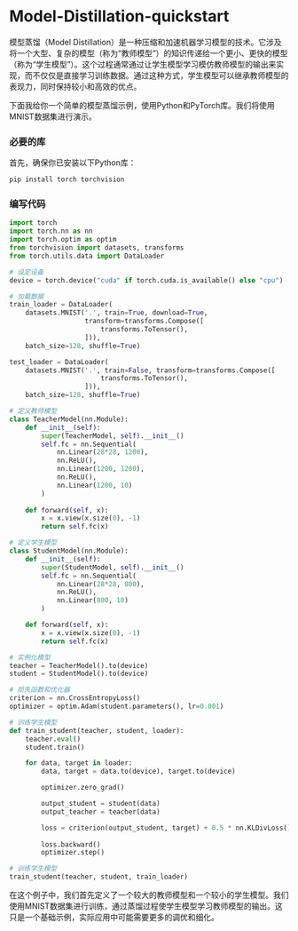 # Model-Distillation-quickstart

模型蒸馏（Model Distillation）是一种压缩和加速机器学习模型的技术。它涉及将一个大型、复杂的模型（称为“教师模型”）的知识传递给一个更小、更快的模型（称为“学生模型”）。这个过程通常通过让学生模型学习模仿教师模型的输出来实现，而不仅仅是直接学习训练数据。通过这种方式，学生模型可以继承教师模型的表现力，同时保持较小和高效的优点。

下面我给你一个简单的模型蒸馏示例，使用Python和PyTorch库。我们将使用MNIST数据集进行演示。

### 必要的库
首先，确保你已安装以下Python库：
```bash
pip install torch torchvision
```

### 编写代码
```python
import torch
import torch.nn as nn
import torch.optim as optim
from torchvision import datasets, transforms
from torch.utils.data import DataLoader

# 设定设备
device = torch.device("cuda" if torch.cuda.is_available() else "cpu")

# 加载数据
train_loader = DataLoader(
    datasets.MNIST('.', train=True, download=True,
                   transform=transforms.Compose([
                       transforms.ToTensor(),
                   ])),
    batch_size=128, shuffle=True)

test_loader = DataLoader(
    datasets.MNIST('.', train=False, transform=transforms.Compose([
                       transforms.ToTensor(),
                   ])),
    batch_size=128, shuffle=True)

# 定义教师模型
class TeacherModel(nn.Module):
    def __init__(self):
        super(TeacherModel, self).__init__()
        self.fc = nn.Sequential(
            nn.Linear(28*28, 1200),
            nn.ReLU(),
            nn.Linear(1200, 1200),
            nn.ReLU(),
            nn.Linear(1200, 10)
        )
    
    def forward(self, x):
        x = x.view(x.size(0), -1)
        return self.fc(x)

# 定义学生模型
class StudentModel(nn.Module):
    def __init__(self):
        super(StudentModel, self).__init__()
        self.fc = nn.Sequential(
            nn.Linear(28*28, 800),
            nn.ReLU(),
            nn.Linear(800, 10)
        )

    def forward(self, x):
        x = x.view(x.size(0), -1)
        return self.fc(x)

# 实例化模型
teacher = TeacherModel().to(device)
student = StudentModel().to(device)

# 损失函数和优化器
criterion = nn.CrossEntropyLoss()
optimizer = optim.Adam(student.parameters(), lr=0.001)

# 训练学生模型
def train_student(teacher, student, loader):
    teacher.eval()
    student.train()

    for data, target in loader:
        data, target = data.to(device), target.to(device)

        optimizer.zero_grad()

        output_student = student(data)
        output_teacher = teacher(data)

        loss = criterion(output_student, target) + 0.5 * nn.KLDivLoss()(F.log_softmax(output_student, dim=1),
                                                                        F.softmax(output_teacher, dim=1))
        loss.backward()
        optimizer.step()

# 训练学生模型
train_student(teacher, student, train_loader)
```

在这个例子中，我们首先定义了一个较大的教师模型和一个较小的学生模型。我们使用MNIST数据集进行训练，通过蒸馏过程使学生模型学习教师模型的输出。这只是一个基础示例，实际应用中可能需要更多的调优和细化。

